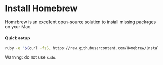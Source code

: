 # Install Homebrew

Homebrew is an excellent open-source solution to install missing packages on your Mac.

#### Quick setup

```bash
ruby -e "$(curl -fsSL https://raw.githubusercontent.com/Homebrew/install/master/install)"
```

Warning: do not use `sudo`.
